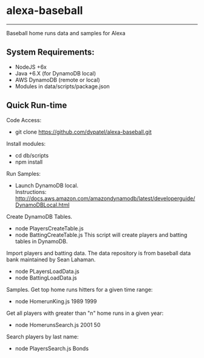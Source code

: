 # alexa-baseball
-------------------
Baseball home runs data and samples for Alexa

System Requirements:
-------------------
*  NodeJS +6x
*  Java +6.X (for DynamoDB local)
*  AWS DynamoDB (remote or local)
*  Modules in data/scripts/package.json

Quick Run-time
-------------------
Code Access:  
*  git clone https://github.com/dvpatel/alexa-baseball.git

Install modules:  
*  cd db/scripts
*  npm install
	
Run Samples:  
*  Launch DynamoDB local.  
Instructions:  http://docs.aws.amazon.com/amazondynamodb/latest/developerguide/DynamoDBLocal.html


Create DynamoDB Tables.
*  node PlayersCreateTable.js
*  node BattingCreateTable.js
This script will create players and batting tables in DynamoDB. 

Import players and batting data.  The data repository is from baseball data bank maintained by Sean Lahaman.
*  node PLayersLoadData.js
*  node BattingLoadData.js

Samples.
Get top home runs hitters for a given time range:
*  node HomerunKing.js 1989 1999



Get all players with greater than "n" home runs in a given year:  
*  node HomerunsSearch.js 2001 50



Search players by last name:
*  node PlayersSearch.js Bonds
